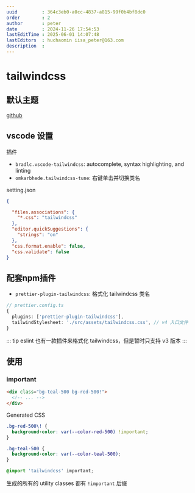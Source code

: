 ```yaml
---
uuid         : 364c3eb0-a0cc-4837-a815-99f0b4bf8dc0
order        : 2
author       : peter
date         : 2024-11-26 17:54:53
lastEditTime : 2025-06-01 14:07:48
lastEditors  : huchaomin iisa_peter@163.com
description  :
---
```

# tailwindcss

## 默认主题

[github](https://github.com/tailwindlabs/tailwindcss/blob/next/packages/tailwindcss/theme.css)


## vscode 设置

插件

- `bradlc.vscode-tailwindcss`: autocomplete, syntax highlighting, and linting
- `omkarbhede.tailwindcss-tune`: 右键单击并切换类名

setting.json

```json
{

  "files.associations": {
    "*.css": "tailwindcss"
  },
  "editor.quickSuggestions": {
    "strings": "on"
  },
  "css.format.enable": false,
  "css.validate": false
}
```

## 配套npm插件

- `prettier-plugin-tailwindcss`: 格式化 tailwindcss 类名

```ts
// prettier.config.ts
{
  plugins: ['prettier-plugin-tailwindcss'],
  tailwindStylesheet: './src/assets/tailwindcss.css', // v4 入口文件
}
```

::: tip
eslint 也有一款插件来格式化 tailwindcss，但是暂时只支持 v3 版本
:::

## 使用

### important

```html
<div class="bg-teal-500 bg-red-500!">
  <!-- ... -->
</div>
```
Generated CSS
```css
.bg-red-500\! {
  background-color: var(--color-red-500) !important;
}

.bg-teal-500 {
  background-color: var(--color-teal-500);
}
```

```css
@import 'tailwindcss' important;
```
生成的所有的 utility classes 都有 `!important` 后缀


